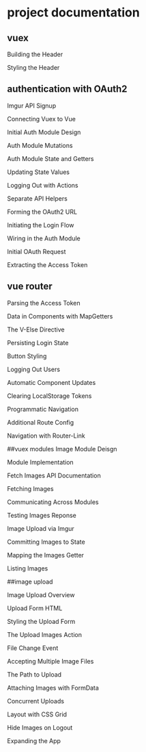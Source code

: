 # project documentation

## vuex
Building the Header

Styling the Header

## authentication with OAuth2
Imgur API Signup

Connecting Vuex to Vue

Initial Auth Module Design

Auth Module Mutations

Auth Module State and Getters

Updating State Values

Logging Out with Actions

Separate API Helpers

Forming the OAuth2 URL

Initiating the Login Flow

Wiring in the Auth Module

Initial OAuth Request

Extracting the Access Token


## vue router

Parsing the Access Token

Data in Components with MapGetters

The V-Else Directive

Persisting Login State

Button Styling

Logging Out Users

Automatic Component Updates

Clearing LocalStorage Tokens

Programmatic Navigation

Additional Route Config

Navigation with Router-Link


##vuex modules Image Module Deisgn

Module Implementation

Fetch Images API Documentation

Fetching Images

Communicating Across Modules

Testing Images Reponse

Image Upload via Imgur

Committing Images to State

Mapping the Images Getter

Listing Images



##image upload

Image Upload Overview

Upload Form HTML

Styling the Upload Form

The Upload Images Action

File Change Event

Accepting Multiple Image Files

The Path to Upload

Attaching Images with FormData

Concurrent Uploads

Layout with CSS Grid

Hide Images on Logout

Expanding the App

